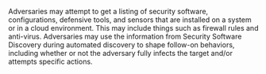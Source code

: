 Adversaries may attempt to get a listing of security software, configurations, defensive tools, and sensors that are installed on a system or in a cloud environment. This may include things such as firewall rules and anti-virus. Adversaries may use the information from Security Software Discovery during automated discovery to shape follow-on behaviors, including whether or not the adversary fully infects the target and/or attempts specific actions.
